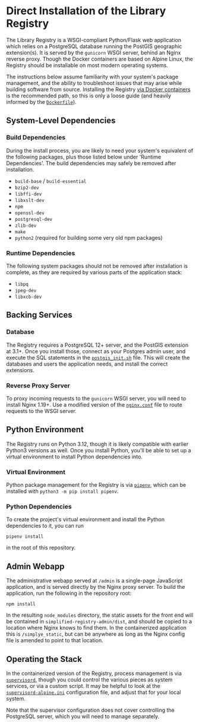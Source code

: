 # Direct Installation of the Library Registry

The Library Registry is a WSGI-compliant Python/Flask web application which relies on a PostgreSQL database running the PostGIS geographic extension(s). It is served by the `gunicorn` WSGI server, behind an Nginx reverse proxy. Though the Docker containers are based on Alpine Linux, the Registry should be installable on most modern operating systems.

The instructions below assume familiarity with your system's package management, and the ability to troubleshoot issues that may arise while building software from source. Installing the Registry [via Docker containers](./Development.md) is the recommended path, so this is only a loose guide (and heavily informed by the [`Dockerfile`](../Dockerfile)).

## System-Level Dependencies

### Build Dependencies

During the install process, you are likely to need your system's equivalent of the following packages, plus those listed below under 'Runtime Dependencies'. The build dependencies may safely be removed after installation.

* `build-base` / `build-essential`
* `bzip2-dev`
* `libffi-dev`
* `libxslt-dev`
* `npm`
* `openssl-dev`
* `postgresql-dev`
* `zlib-dev`
* `make`
* `python2` (required for building some very old npm packages)

### Runtime Dependencies

The following system packages should not be removed after installation is complete, as they are required by various parts of the application stack:

* `libpq`
* `jpeg-dev`
* `libxcb-dev`

## Backing Services

### Database

The Registry requires a PostgreSQL 12+ server, and the PostGIS extension at 3.1+. Once you install those, connect as your Postgres admin user, and execute the SQL statements in the [`postgis_init.sh`](../docker/postgis_init.sh) file. This will create the databases and users the application needs, and install the correct extensions.

### Reverse Proxy Server

To proxy incoming requests to the `gunicorn` WSGI server, you will need to install Nginx 1.19+. Use a modified version of the [`nginx.conf`](../docker/nginx.conf) file to route requests to the WSGI server.

## Python Environment

The Registry runs on Python 3.12, though it is likely compatible with earlier Python3 versions as well. Once you install Python, you'll be able to set up a virtual environment to install Python dependencies into.

### Virtual Environment

Python package management for the Registry is via [`pipenv`](https://pipenv-fork.readthedocs.io/en/latest/), which can be installed with `python3 -m pip install pipenv`.

### Python Dependencies

To create the project's virtual environment and install the Python dependencies to it, you can run

```shell
pipenv install
```

in the root of this repository.

## Admin Webapp

The administrative webapp served at `/admin` is a single-page JavaScript application, and is served directly by the Nginx proxy server. To build the application, run the following in the repository root:

```shell
npm install
```

In the resulting `node_modules` directory, the static assets for the front end will be contained in `simplified-registry-admin/dist`, and should be copied to a location where Nginx knows to find them. In the containerized application this is `/simplye_static`, but can be anywhere as long as the Nginx config file is amended to point to that location.

## Operating the Stack

In the containerized version of the Registry, process management is via [`supervisord`](http://supervisord.org), though you could control the various pieces as system services, or via a custom script. It may be helpful to look at the [`supervisord-alpine.ini`](../docker/supervisord-alpine.ini) configuration file, and adjust that for your local system.

Note that the supervisor configuration does not cover controlling the PostgreSQL server, which you will need to manage separately.
